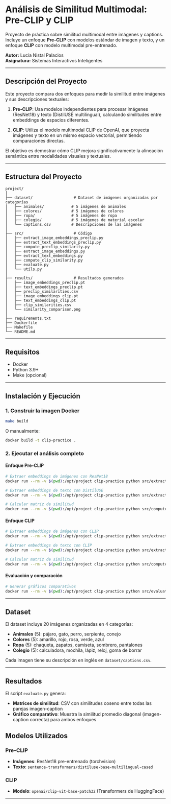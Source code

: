 # Análisis de Similitud Multimodal: Pre-CLIP y CLIP

Proyecto de práctica sobre similitud multimodal entre imágenes y captions. Incluye un enfoque **Pre-CLIP** con modelos estándar de imagen y texto, y un enfoque **CLIP** con modelo multimodal pre-entrenado.

**Autor:** Lucía Nistal Palacios  
**Asignatura:** Sistemas Interactivos Inteligentes  

---

## Descripción del Proyecto

Este proyecto compara dos enfoques para medir la similitud entre imágenes y sus descripciones textuales:

1. **Pre-CLIP**: Usa modelos independientes para procesar imágenes (ResNet18) y texto (DistilUSE multilingual), calculando similitudes entre embeddings de espacios diferentes.

2. **CLIP**: Utiliza el modelo multimodal CLIP de OpenAI, que proyecta imágenes y texto en un mismo espacio vectorial, permitiendo comparaciones directas.

El objetivo es demostrar cómo CLIP mejora significativamente la alineación semántica entre modalidades visuales y textuales.

---

## Estructura del Proyecto

```
project/
│
├── dataset/                  # Dataset de imágenes organizadas por categorías
│   ├── animales/            # 5 imágenes de animales
│   ├── colores/             # 5 imágenes de colores
│   ├── ropa/                # 5 imágenes de ropa
│   ├── colegio/             # 5 imágenes de material escolar
│   └── captions.csv         # Descripciones de las imágenes
│
├── src/                      # Código 
│   ├── extract_image_embeddings_preclip.py
│   ├── extract_text_embeddings_preclip.py
│   ├── compute_preclip_similarity.py
│   ├── extract_image_embeddings.py
│   ├── extract_text_embeddings.py
│   ├── compute_clip_similarity.py
│   ├── evaluate.py
│   └── utils.py
│
├── results/                  # Resultados generados
│   ├── image_embeddings_preclip.pt
│   ├── text_embeddings_preclip.pt
│   ├── preclip_similarities.csv
│   ├── image_embeddings_clip.pt
│   ├── text_embeddings_clip.pt
│   ├── clip_similarities.csv
│   └── similarity_comparison.png
│
├── requirements.txt
├── Dockerfile
├── Makefile
└── README.md
```

---

## Requisitos

- Docker
- Python 3.9+
- Make (opcional)

---

## Instalación y Ejecución

### 1. Construir la imagen Docker

```bash
make build
```

O manualmente:

```bash
docker build -t clip-practice .
```

### 2. Ejecutar el análisis completo

#### Enfoque Pre-CLIP

```bash
# Extraer embeddings de imágenes con ResNet18
docker run --rm -v $(pwd):/opt/project clip-practice python src/extract_image_embeddings_preclip.py

# Extraer embeddings de texto con DistilUSE
docker run --rm -v $(pwd):/opt/project clip-practice python src/extract_text_embeddings_preclip.py

# Calcular matriz de similitud
docker run --rm -v $(pwd):/opt/project clip-practice python src/compute_preclip_similarity.py
```

#### Enfoque CLIP

```bash
# Extraer embeddings de imágenes con CLIP
docker run --rm -v $(pwd):/opt/project clip-practice python src/extract_image_embeddings.py

# Extraer embeddings de texto con CLIP
docker run --rm -v $(pwd):/opt/project clip-practice python src/extract_text_embeddings.py

# Calcular matriz de similitud
docker run --rm -v $(pwd):/opt/project clip-practice python src/compute_clip_similarity.py
```

#### Evaluación y comparación

```bash
# Generar gráficos comparativos
docker run --rm -v $(pwd):/opt/project clip-practice python src/evaluate.py
```


---

## Dataset

El dataset incluye 20 imágenes organizadas en 4 categorías:

- **Animales** (5): pájaro, gato, perro, serpiente, conejo
- **Colores** (5): amarillo, rojo, rosa, verde, azul
- **Ropa** (5): chaqueta, zapatos, camiseta, sombrero, pantalones
- **Colegio** (5): calculadora, mochila, lápiz, reloj, goma de borrar

Cada imagen tiene su descripción en inglés en `dataset/captions.csv`.

---

## Resultados

El script `evaluate.py` genera:

- **Matrices de similitud**: CSV con similitudes coseno entre todas las parejas imagen-caption
- **Gráfico comparativo**: Muestra la similitud promedio diagonal (imagen-caption correcta) para ambos enfoques


## Modelos Utilizados

### Pre-CLIP
- **Imágenes**: ResNet18 pre-entrenado (torchvision)
- **Texto**: `sentence-transformers/distiluse-base-multilingual-cased`

### CLIP
- **Modelo**: `openai/clip-vit-base-patch32` (Transformers de HuggingFace)

---


